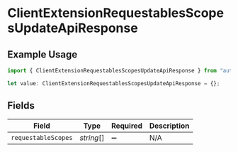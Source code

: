 # ClientExtensionRequestablesScopesUpdateApiResponse

## Example Usage

```typescript
import { ClientExtensionRequestablesScopesUpdateApiResponse } from "authlete-2/models/operations";

let value: ClientExtensionRequestablesScopesUpdateApiResponse = {};
```

## Fields

| Field               | Type                | Required            | Description         |
| ------------------- | ------------------- | ------------------- | ------------------- |
| `requestableScopes` | *string*[]          | :heavy_minus_sign:  | N/A                 |